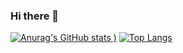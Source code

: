### Hi there 👋


[![Anurag's GitHub stats](https://github-readme-stats.vercel.app/api?username=rafmasloman&show_icons=true&theme=tokyonight)
)](https://github.com/anuraghazra/github-readme-stats)
[![Top Langs](https://github-readme-stats.vercel.app/api/top-langs/?username=anuraghazra&layout=compact&langs_count=6)](https://github.com/anuraghazra/github-readme-stats)


